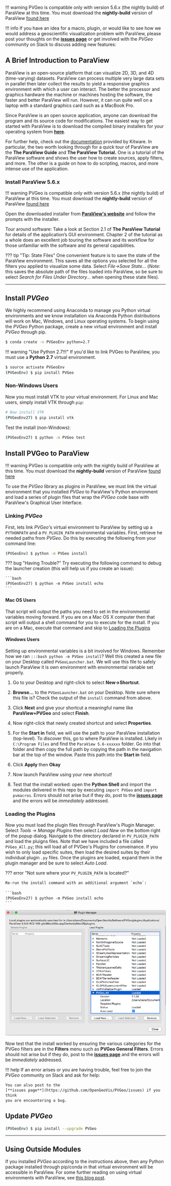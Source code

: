 !!! warning
    PVGeo is compatible only with version 5.6.x (the nightly build) of ParaView at this time.
    You must download the **nightly-build** version of ParaView
    [found here](https://www.paraview.org/download/)

!!! info
    If you have an idea for a macro, plugin, or would like to see how we would
    address a geoscientific visualization problem with ParaView, please post
    your thoughts on the [**issues page**](https://github.com/OpenGeoVis/PVGeo/issues)
    or get involved with the *PVGeo* community on Slack to discuss adding new
    features: <script async defer src="http://slack.pvgeo.org/slackin.js"></script>

## A Brief Introduction to ParaView

ParaView is an open-source platform that can visualize 2D, 3D, and 4D
(time-varying) datasets. ParaView can process multiple very large data sets in
parallel then later collect the results to yield a responsive graphics
environment with which a user can interact. The better the processor and
graphics hardware the machine or machines hosting the software, the faster
and better ParaView will run. However, it can run quite well on a laptop
with a standard graphics card such as a MacBook Pro.

Since ParaView is an open source application, anyone can download the program
and its source code for modifications. The easiest way to get started with
ParaView is to download the compiled binary installers for your operating
system from [**here**](https://www.paraview.org/download/).

For further help, check out the [documentation](https://www.paraview.org/documentation/)
provided by Kitware. In particular, the two worth looking through for a quick
tour of ParaView are the **The ParaView Guide** and **The ParaView Tutorial.**
One is a tutorial of the ParaView software and shows the user how to create
sources, apply filters, and more. The other is a guide on how to do scripting,
macros, and more intense use of the application.

### Install ParaView 5.6.x

!!! warning
    PVGeo is compatible only with version 5.6.x (the nightly build) of ParaView
    at this time. You must download the **nightly-build** version of ParaView
    [found here](https://www.paraview.org/download/)

Open the downloaded installer from
[**ParaView's website**](https://www.paraview.org/download/) and follow the
prompts with the installer.

Tour around software:
Take a look at Section 2.1 of **The ParaView Tutorial** for details of the
application’s GUI environment. Chapter 2 of the tutorial as a whole does an
excellent job touring the software and its workflow for those unfamiliar with
the software and its general capabilities.


??? tip "Tip: State Files"
    One convenient feature is to save the state of the ParaView environment.
    This saves all the options you selected for all the filters you applied to
    visualize some data. Select *File->Save State…* (*Note:* this saves the
    absolute path of the files loaded into ParaView, so be sure to select
    *Search for Files Under Directory...* when opening these state files).


----------


## Install *PVGeo*

We highly recommend using Anaconda to manage you Python virtual environments and
we know installation via Anaconda Python distributions will work on Mac, Windows,
 and Linux operating systems. To begin using the *PVGeo* Python package, create
 a new virtual environment and install *PVGeo* through pip.

```bash
$ conda create -n PVGeoEnv python=2.7
```

!!! warning "Use Python 2.7!!!"
    If you'd like to link PVGeo to ParaView, you must use a **Python 2.7**
    virtual environment.

```bash
$ source activate PVGeoEnv
(PVGeoEnv) $ pip install PVGeo
```

### Non-Windows Users

Now you must install VTK to your virtual environment. For Linux and Mac users,
simply install VTK through `pip`:

```bash
# Now install VTK
(PVGeoEnv27) $ pip install vtk
```

Test the install (non-Windows):
```bash
(PVGeoEnv27) $ python -m PVGeo test
```


## Install PVGeo to ParaView

!!! warning
    PVGeo is compatible only with the nightly build of ParaView at this time.
    You must download the **nightly-build** version of ParaView
    [found here](https://www.paraview.org/download/)

To use the *PVGeo* library as plugins in ParaView, we must link the virtual
environment that you installed *PVGeo* to ParaView's Python environment and
load a series of plugin files that wrap the *PVGeo* code base with ParaView's
Graphical User Interface.


### Linking *PVGeo*

First, lets link *PVGeo*'s virtual environment to ParaView by setting up a
`PYTHONPATH` and a `PV_PLUGIN_PATH` environmental variables. First, retrieve
he needed paths from *PVGeo*. Do this by executing the following from your
command line:

```bash
(PVGeoEnv) $ python -m PVGeo install
```

??? bug "Having Trouble?"
    Try executing the following command to debug the launcher creation
    (this will help us if you create an issue):

    ```bash
    (PVGeoEnv27) $ python -m PVGeo install echo
    ```

#### Mac OS Users

That script will output the paths you need to set in the environmental variables
moving forward. If you are on a Mac OS X computer then that script will output
a shell command for you to execute for the install. If you are on a Mac, execute
that command and skip to [Loading the Plugins](#loading-the-plugins)

#### Windows Users

Setting up environmental variables is a bit involved for Windows. Remember how
we ran `:::bash python -m PVGeo install`? Well this created a new file on your
Desktop called `PVGeoLauncher.bat`. We will use this file to safely launch
ParaView it is own environment with environmental variable set properly.

1. Go to your Desktop and right-click to select **New->Shortcut**.

2. **Browse...** to the `PVGeoLauncher.bat` on your Desktop. Note sure where
this file is? Check the output of the `install` command from above.

3. Click **Next** and give your shortcut a meaningful name like
**ParaView+PVGeo** and select **Finish**.

4. Now right-click that newly created shortcut and select **Properties**.

5. For the **Start in** field, we will use the path to your ParaView installation
(top-level). To discover this, go to where ParaView is installed. Likely in
`C:\Program Files` and find the `ParaView 5.6-xxxxxx` folder. Go into that
folder and then copy the full path by copying the path in the navigation bar at
the top of the window. Paste this path into the **Start in** field.

6. Click **Apply** then **Okay**

7. Now launch ParaView using your new shortcut!

6. Test that the install worked: open the **Python Shell** and import the modules
delivered in this repo by executing `import PVGeo` and `import pvmacros`.
Errors should not arise but if they do, post to the
[**issues page**](https://github.com/OpenGeoVis/PVGeo/issues) and the errors
will be *immediately* addressed.


### Loading the Plugins

Now you must load the plugin files through ParaView's Plugin Manager. Select
*Tools -> Manage Plugins* then select *Load New* on the bottom right of the
popup dialog. Navigate to the directory declared in `PV_PLUGIN_PATH` and load
the pluigns files. Note that we have included a file called `PVGeo_All.py`;
this will load all of PVGeo's Plugins for conveinance. If you wish to only load
specific suites, then load the desired suites by their individual plugin `.py`
files. Once the plugins are loaded, expand them in the plugin
manager and be sure to select *Auto Load*.

??? error "Not sure where your `PV_PLUGIN_PATH` is located?"

    Re-run the install command with an additional argument `echo`:

    ```bash
    (PVGeoEnv27) $ python -m PVGeo install echo
    ```

![Plugin Manager](plugin-manager.png) <!-- .element width="50%" -->

Now test that the install worked by ensuring the various categories for the PVGeo
filters are in the **Filters** menu such as **PVGeo General Filters**. Errors
should not arise but if they do, post to the
[**issues page**](https://github.com/OpenGeoVis/PVGeo/issues) and the errors
will be *immediately* addressed.


!!! help
    If an error arises or you are having trouble, feel free to join the *PVGeo*
    community on Slack and ask for help:
    <script async defer src="http://slack.pvgeo.org/slackin.js"></script>

    You can also post to the
    [**issues page**](https://github.com/OpenGeoVis/PVGeo/issues) if you think
    you are encountering a bug.



## Update *PVGeo*

```bash
(PVGeoEnv) $ pip install --upgrade PVGeo
```


--------------

## Using Outside Modules

If you installed *PVGeo* according to the instructions above, then any Python
package installed through pip/conda in that virtual environment will be accessible in
ParaView. For some further reading on using virtual environments with ParaView,
see [this blog post](https://blog.kitware.com/using-pvpython-and-virtualenv/).
